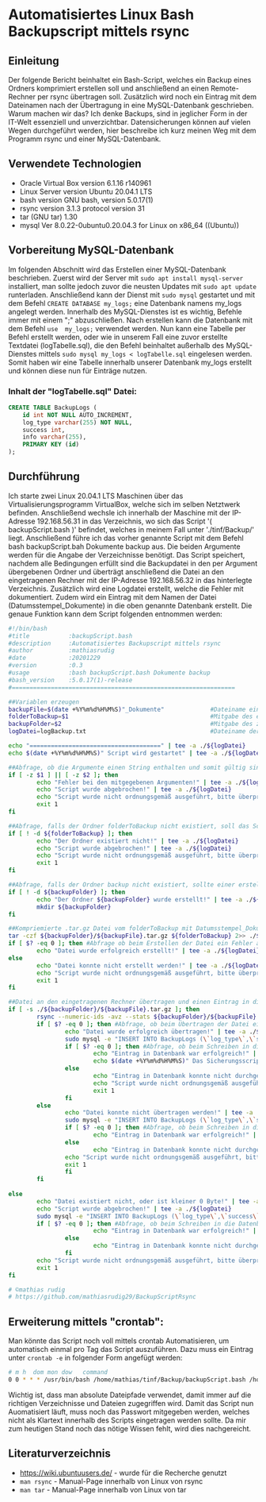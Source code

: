 # Automatisiertes Linux Bash Backupscript mittels rsync

## Einleitung

Der folgende Bericht beinhaltet ein Bash-Script, welches ein Backup eines Ordners komprimiert erstellen soll und anschließend an einen Remote-Rechner per rsync übertragen soll. Zusätzlich wird noch ein Eintrag mit dem Dateinamen nach der Übertragung in eine MySQL-Datenbank geschrieben. Warum machen wir das? Ich denke Backups, sind in jeglicher Form in der IT-Welt essenziell und unverzichtbar. Datensicherungen können auf vielen Wegen durchgeführt werden, hier beschreibe ich kurz meinen Weg mit dem Programm rsync und einer MySQL-Datenbank.

## Verwendete Technologien

* Oracle Virtual Box version 6.1.16 r140961
* Linux Server version Ubuntu 20.04.1 LTS
* bash version GNU bash, version 5.0.17(1)
* rsync version 3.1.3  protocol version 31
* tar (GNU tar) 1.30
* mysql  Ver 8.0.22-0ubuntu0.20.04.3 for Linux on x86_64 ((Ubuntu))


## Vorbereitung MySQL-Datenbank

Im folgenden Abschnitt wird das Erstellen einer MySQL-Datenbank beschrieben. Zuerst wird der Server mit `sudo apt install mysql-server` installiert, man sollte jedoch zuvor die neusten Updates mit `sudo apt update` runterladen. Anschließend kann der Dienst mit `sudo mysql` gestartet und mit dem Befehl `CREATE DATABASE my_logs;` eine Datenbank namens my_logs angelegt werden. Innerhalb des MySQL-Dienstes ist es wichtig, Befehle immer mit einem ";" abzuschließen. Nach erstellen kann die Datenbank mit dem Befehl `use  my_logs;` verwendet werden. Nun kann eine Tabelle per Befehl erstellt werden, oder wie in unserem Fall eine zuvor erstellte Textdatei (logTabelle.sql), die den Befehl beinhaltet außerhalb des MySQL-Dienstes mittels `sudo mysql my_logs < logTabelle.sql` eingelesen werden. Somit haben wir eine Tabelle innerhalb unserer Datenbank my_logs erstellt und können diese nun für Einträge nutzen.

### Inhalt der "logTabelle.sql" Datei:
```sql
CREATE TABLE BackupLogs (
    id int NOT NULL AUTO_INCREMENT,
    log_type varchar(255) NOT NULL,
    success int,
    info varchar(255),
    PRIMARY KEY (id)
);
```

## Durchführung

Ich starte zwei Linux 20.04.1 LTS Maschinen über das Virtualisierungsprogramm VirtualBox, welche sich im selben Netztwerk befinden. Anschließend wechsle ich innerhalb der Maschine mit der IP-Adresse 192.168.56.31 in das Verzeichnis, wo sich das Script '( backupScript.bash )' befindet, welches in meinem Fall unter './tinf/Backup/' liegt. Anschließend führe ich das vorher genannte Script mit dem Befehl bash backupScript.bah Dokumente backup aus. Die beiden Argumente werden für die Angabe der Verzeichnisse benötigt. Das Script speichert, nachdem alle Bedingungen erfüllt sind die Backupdatei in den per Argument übergebenen Ordner und überträgt anschließend die Datei an den eingetragenen Rechner mit der IP-Adresse 192.168.56.32 in das hinterlegte Verzeichnis. Zusätzlich wird eine Logdatei erstellt, welche die Fehler mit dokumentiert. Zudem wird ein Eintrag mit dem Namen der Datei (Datumsstempel_Dokumente) in die oben genannte Datenbank erstellt. Die genaue Funktion kann dem Script folgenden entnommen werden:

```bash
#!/bin/bash
#title           :backupScript.bash
#description     :Automatisiertes Backupscript mittels rsync
#author          :mathiasrudig
#date            :20201229
#version         :0.3    
#usage           :bash backupScript.bash Dokumente backup
#bash_version    :5.0.17(1)-release
#===============================================================

##Variablen erzeugen
backupFile=$(date +%Y%m%d%H%M%S)"_Dokumente"             #Dateiname einer Variable zuweisen
folderToBackup=$1                                        #Mitgabe des erstem Argument - Der Ordner aus dem ein Backup erstellt werden soll
backupFolder=$2                                          #Mitgabe des zweitem Argument - Der Ordner in dem das komprimierte Backup gespeichert werden soll
logDatei=logBackup.txt                                   #Dateiname der Logdatei einer Variable zuweisen

echo "=====================================" | tee -a ./${logDatei}
echo $(date +%Y%m%d%H%M%S)" Script wird gestartet" | tee -a ./${logDatei}

##Abfrage, ob die Argumente einen String enthalten und somit gültig sind
if [ -z $1 ] || [ -z $2 ]; then
        echo "Fehler bei den mitgegebenen Argumenten!" | tee -a ./${logDatei}
        echo "Script wurde abgebrochen!" | tee -a ./${logDatei}
        echo "Script wurde nicht ordnungsgemäß ausgeführt, bitte überprüfen Sie die logBackup.txt"
        exit 1
fi

##Abfrage, falls der Ordner folderToBackup nicht existiert, soll das Script beendet werden
if [ ! -d ${folderToBackup} ]; then
        echo "Der Ordner existiert nicht!" | tee -a ./${logDatei}
        echo "Script wurde abgebrochen!" | tee -a ./${logDatei}
        echo "Script wurde nicht ordnungsgemäß ausgeführt, bitte überprüfen Sie die logBackup.txt"
        exit 1
fi

##Abfrage, falls der Ordner backup nicht existiert, sollte einer erstellt werden
if [ ! -d ${backupFolder} ]; then
        echo "Der Ordner ${backupFolder} wurde erstellt!" | tee -a ./${logDatei}
        mkdir ${backupFolder}
fi

##Kompriemierte .tar.gz Datei vom folderToBackup mit Datumsstempel_Dokumente als Dateinamen innerhalb dem backupFolder erstellen
tar -czf ${backupFolder}/${backupFile}.tar.gz ${folderToBackup} 2>> ./${logDatei}
if [ $? -eq 0 ]; then #Abfrage ob beim Erstellen der Datei ein Fehler aufgetreten ist
        echo "Datei wurde erfolgreich erstellt!" | tee -a ./${logDatei}
else
        echo "Datei konnte nicht erstellt werden!" | tee -a ./${logDatei}
        echo "Script wurde nicht ordnungsgemäß ausgeführt, bitte überprüfen Sie die logBackup.txt"
        exit 1
fi

##Datei an den eingetragenen Rechner übertragen und einen Eintrag in die Datebank my_logs erstellen
if [ -s ./${backupFolder}/${backupFile}.tar.gz ]; then
        rsync --numeric-ids -avz --stats ${backupFolder}/${backupFile}.tar.gz mathias@192.168.56.32:/home/mathias/tinf 2>> ./${logDatei} #Dateiübertragung per ssh
        if [ $? -eq 0 ]; then #Abfrage, ob beim Übertragen der Datei ein Fehler aufgetreten ist
                echo "Datei wurde erfolgreich übertragen!" | tee -a ./${logDatei}
                sudo mysql -e "INSERT INTO BackupLogs (\`log_type\`,\`success\`,\`info\`) VALUES ('SYS_BACKUP',1,'$backupFile');" my_logs 2>> ./${logDatei} #Schreiben in eine Datenbank mit success 1
                if [ $? -eq 0 ]; then #Abfrage, ob beim Schreiben in die Datenbank ein Fehler aufgetreten ist
                        echo "Eintrag in Datenbank war erfolgreich!" | tee -a ./${logDatei}
                        echo $(date +%Y%m%d%H%M%S)" Das Sicherungsscript wurde erfolgreich ausgeführt!" | tee -a ./${logDatei}
                else
                        echo "Eintrag in Datenbank konnte nicht durchgeführt werden!" | tee -a ./${logDatei}
                        echo "Script wurde nicht ordnungsgemäß ausgeführt, bitte überprüfen Sie die logBackup.txt"
                        exit 1
                fi
        else
                echo "Datei konnte nicht übertragen werden!" | tee -a ./${logDatei}
                sudo mysql -e "INSERT INTO BackupLogs (\`log_type\`,\`success\`,\`info\`) VALUES ('SYS_BACKUP',0,'$backupFile');" my_logs 2>> ./${logDatei} #Schreiben in eine Datenbank mit success 0
                if [ $? -eq 0 ]; then #Abfrage, ob beim Schreiben in die Datenbank ein Fehler aufgetreten ist
                        echo "Eintrag in Datenbank war erfolgreich!" | tee -a ./${logDatei}
                else
                        echo "Eintrag in Datenbank konnte nicht durchgeführt werden!" | tee -a ./${logDatei}
                echo "Script wurde nicht ordnungsgemäß ausgeführt, bitte überprüfen Sie die logBackup.txt"
                exit 1
                fi
        fi
        
else
        echo "Datei existiert nicht, oder ist kleiner 0 Byte!" | tee -a ./${logDatei}
        echo "Script wurde abgebrochen!" | tee -a ./${logDatei}
        sudo mysql -e "INSERT INTO BackupLogs (\`log_type\`,\`success\`,\`info\`) VALUES ('SYS_BACKUP',0,'$backupFile');" my_logs 2>> ./${logDatei} #Schreiben in eine Datenbank mit success 0
        if [ $? -eq 0 ]; then #Abfrage, ob beim Schreiben in die Datenbank ein Fehler aufgetreten ist
                        echo "Eintrag in Datenbank war erfolgreich!" | tee -a ./${logDatei}
                else
                        echo "Eintrag in Datenbank konnte nicht durchgeführt werden!" | tee -a ./${logDatei}
                fi
        echo "Script wurde nicht ordnungsgemäß ausgeführt, bitte überprüfen Sie die logBackup.txt"
        exit 1
fi

# ©mathias rudig
# https://github.com/mathiasrudig29/BackupScriptRsync
```
## Erweiterung mittels "crontab":
Man könnte das Script noch voll mittels crontab Automatisieren, um automatisch einmal pro Tag das Script auszuführen. Dazu muss ein Eintrag unter `crontab -e` in folgender Form angefügt werden:  
```bash
# m h  dom mon dow   command
0 0 * * * /usr/bin/bash /home/mathias/tinf/Backup/backupScript.bash /home/mathias/tinf/Backup/Dokumente /home/mathias/tinf/Backup/backup
```
Wichtig ist, dass man absolute Dateipfade verwendet, damit immer auf die richtigen Verzeichnisse und Dateien zugegriffen wird. Damit das Script nun Auomatisiert läuft, muss noch das Passwort mitgegeben werden, welches nicht als Klartext innerhalb des Scripts eingetragen werden sollte. Da mir zum heutigen Stand noch das nötige Wissen fehlt, wird dies nachgereicht.

## Literaturverzeichnis

* https://wiki.ubuntuusers.de/ - wurde für die Recherche genutzt
* `man rsync` - Manual-Page innerhalb von Linux von rsync
* `man tar` - Manual-Page innerhalb von Linux von tar


                
